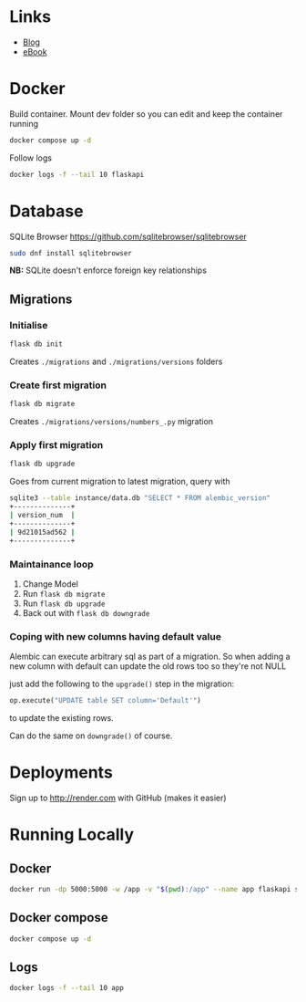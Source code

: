 # Links

* [Blog](https://blog.teclado.com/how-to-set-up-visual-studio-code-for-python-development/)
* [eBook](https://rest-apis-flask.teclado.com/docs/course_intro/)

# Docker
Build container. Mount dev folder so you can edit and keep the container running
```bash
docker compose up -d
```
Follow logs
```bash
docker logs -f --tail 10 flaskapi
```

# Database
SQLite Browser
https://github.com/sqlitebrowser/sqlitebrowser

```bash
sudo dnf install sqlitebrowser
```

**NB:** SQLite doesn't enforce foreign key relationships

## Migrations

### Initialise
```bash
flask db init
```
Creates `./migrations` and `./migrations/versions` folders

### Create first migration

```bash
flask db migrate
```
Creates `./migrations/versions/numbers_.py` migration

### Apply first migration
```bash
flask db upgrade
```
Goes from current migration to latest migration, query with

```bash
sqlite3 --table instance/data.db "SELECT * FROM alembic_version"
+--------------+
| version_num  |
+--------------+
| 9d21015ad562 |
+--------------+
```

### Maintainance loop
1. Change Model
2. Run `flask db migrate`
3. Run `flask db upgrade`
4. Back out with `flask db downgrade`

### Coping with new columns having default value
Alembic can execute arbitrary sql as part of a migration. So when adding a new column with default can update the old rows too so they're not NULL

just add the following to the `upgrade()` step in the migration:
```python
op.execute("UPDATE table SET column='Default'")
```
to update the existing rows.

Can do the same on `downgrade()` of course.


# Deployments

Sign up to http://render.com with GitHub (makes it easier)


# Running Locally

## Docker
```bash
docker run -dp 5000:5000 -w /app -v "$(pwd):/app" --name app flaskapi sh -c "flask run --host 0.0.0.0"
```
## Docker compose

```bash
docker compose up -d
```

## Logs
```bash
docker logs -f --tail 10 app
```